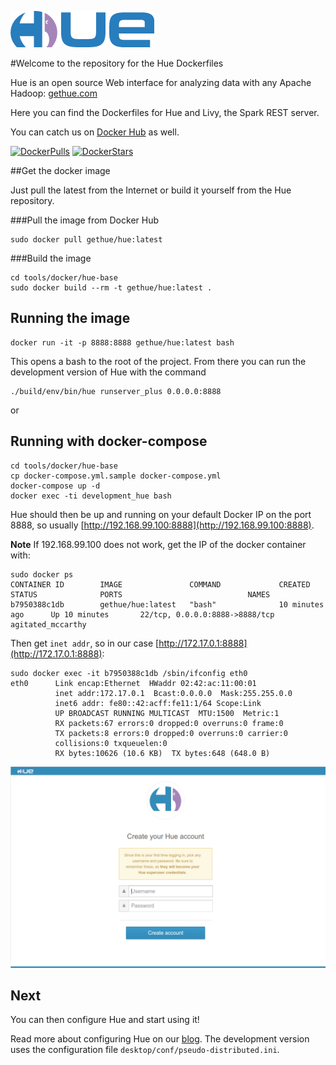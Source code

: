 ![alt text](https://raw.githubusercontent.com/cloudera/hue/master/docs/images/hue_logo.png "Hue Logo")


#Welcome to the repository for the Hue Dockerfiles


Hue is an open source Web interface for analyzing data with any Apache Hadoop: [gethue.com](http://gethue.com)

Here you can find the Dockerfiles for Hue and Livy, the Spark REST server.

You can catch us on [Docker Hub](https://hub.docker.com/u/gethue/) as well.

[![DockerPulls](https://img.shields.io/docker/pulls/gethue/hue.svg)](https://registry.hub.docker.com/u/gethue/hue/)
[![DockerStars](https://img.shields.io/docker/stars/gethue/hue.svg)](https://registry.hub.docker.com/u/gethue/hue/)

##Get the docker image

Just pull the latest from the Internet or build it yourself from the Hue repository.

###Pull the image from Docker Hub
```
sudo docker pull gethue/hue:latest
```

###Build the image
```
cd tools/docker/hue-base
sudo docker build --rm -t gethue/hue:latest .
```

## Running the image
```
docker run -it -p 8888:8888 gethue/hue:latest bash
```
This opens a bash to the root of the project. From there you can run the development version of Hue with the command

```
./build/env/bin/hue runserver_plus 0.0.0.0:8888
```

or

## Running with docker-compose
```
cd tools/docker/hue-base
cp docker-compose.yml.sample docker-compose.yml
docker-compose up -d
docker exec -ti development_hue bash
```

Hue should then be up and running on your default Docker IP on the port 8888, so usually [http://192.168.99.100:8888](http://192.168.99.100:8888).

**Note**
If 192.168.99.100 does not work, get the IP of the docker container with:
```
sudo docker ps
CONTAINER ID        IMAGE               COMMAND             CREATED             STATUS              PORTS                            NAMES
b7950388c1db        gethue/hue:latest   "bash"              10 minutes ago      Up 10 minutes       22/tcp, 0.0.0.0:8888->8888/tcp   agitated_mccarthy
```

Then get ``inet addr``, so in our case [http://172.17.0.1:8888](http://172.17.0.1:8888):
```
sudo docker exec -it b7950388c1db /sbin/ifconfig eth0
eth0      Link encap:Ethernet  HWaddr 02:42:ac:11:00:01
          inet addr:172.17.0.1  Bcast:0.0.0.0  Mask:255.255.0.0
          inet6 addr: fe80::42:acff:fe11:1/64 Scope:Link
          UP BROADCAST RUNNING MULTICAST  MTU:1500  Metric:1
          RX packets:67 errors:0 dropped:0 overruns:0 frame:0
          TX packets:8 errors:0 dropped:0 overruns:0 carrier:0
          collisions:0 txqueuelen:0
          RX bytes:10626 (10.6 KB)  TX bytes:648 (648.0 B)
```

![alt text](https://raw.githubusercontent.com/cloudera/hue/master/docs/images/login.png "Hue First Login")


## Next

You can then configure Hue and start using it!

Read more about configuring Hue on our [blog](http://gethue.com/how-to-configure-hue-in-your-hadoop-cluster/). The development version uses the configuration file ``desktop/conf/pseudo-distributed.ini``.
